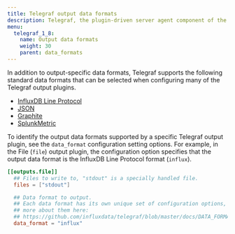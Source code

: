 ```yaml
---
title: Telegraf output data formats
description: Telegraf, the plugin-driven server agent component of the InfluxData time series platform, can serialize metrics into output data formats for InfluxDB Line Protocol, JSON, Graphite, and SplunkMetric.
menu:
  telegraf_1_8:
    name: Output data formats
    weight: 30
    parent: data_formats
---
```


In addition to output-specific data formats, Telegraf supports the following standard data formats that can be selected when configuring many of the Telegraf output plugins.

* [InfluxDB Line Protocol](/telegraf/v1.8/data_formats/influx-data-format)
* [JSON](/telegraf/v1.8/data_formats/json-data-format)
* [Graphite](/telegraf/v1.8/data_formats/graphite-data-format)
* [SplunkMetric](/telegraf/v1.8/data_formats/splunkmetric-data-format)

To identify the output data formats supported by a specific Telegraf output plugin, see the `data_format` configuration setting options.
For example, in the File (`file`) output plugin, the configuration option specifies that the output data format is the InfluxDB Line Protocol format (`influx`).

```toml
[[outputs.file]]
  ## Files to write to, "stdout" is a specially handled file.
  files = ["stdout"]

  ## Data format to output.
  ## Each data format has its own unique set of configuration options, read
  ## more about them here:
  ## https://github.com/influxdata/telegraf/blob/master/docs/DATA_FORMATS_OUTPUT.md
  data_format = "influx"
```
